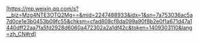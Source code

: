 [https://mp.weixin.qq.com/s?__biz=Mzg4NTE3OTQ2Mg==&mid=2247488933&idx=1&sn=7a753036ac5a7d0ce1e3b0453b09fc55&chksm=cfad808cf8da099a90f8b2e0f1a671d47a1440dff22aa7fa5fd2928d6060a472302a2a1df42c&token=1409303110&lang=zh_CN#rd]
